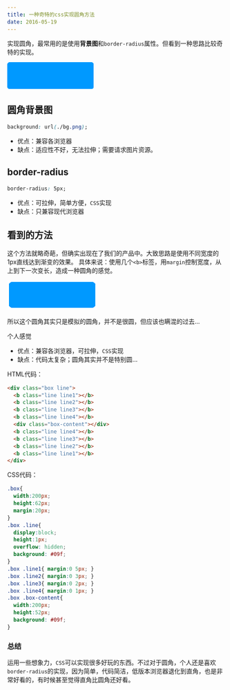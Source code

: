 ```yaml
---
title: 一种奇特的css实现圆角方法
date: 2016-05-19
---
```


实现圆角，最常用的是使用**背景图**和`border-radius`属性。但看到一种思路比较奇特的实现。

![radius.png](/images/radius.png)

<!--more-->

## 圆角背景图
```css
background: url(./bg.png);
```
- 优点：兼容各浏览器
- 缺点：适应性不好，无法拉伸；需要请求图片资源。


## border-radius
```css
border-radius: 5px;
```
- 优点：可拉伸，简单方便，`CSS`实现
- 缺点：只兼容现代浏览器

## 看到的方法
这个方法就略奇葩，但确实出现在了我们的产品中。大致思路是使用不同宽度的1px直线达到渐变的效果。
具体来说：使用几个`<b>`标签，用`margin`控制宽度，从上到下一次变长，造成一种圆角的感觉。

![clipboard.png](/images/radius_2.png)

所以这个圆角其实只是模拟的圆角，并不是很圆，但应该也瞒混的过去...

个人感觉
- 优点：兼容各浏览器，可拉伸，`CSS`实现
- 缺点：代码太复杂；圆角其实并不是特别圆...

HTML代码：
```html
<div class="box line">
  <b class="line line1"></b>
  <b class="line line2"></b>
  <b class="line line3"></b>
  <b class="line line4"></b>
  <div class="box-content"></div>
  <b class="line line4"></b>
  <b class="line line3"></b>
  <b class="line line2"></b>
  <b class="line line1"></b>
</div>
```
CSS代码：
```css
.box{
  width:200px;
  height:62px;
  margin:20px;
}
.box .line{
  display:block;
  height:1px;
  overflow: hidden;
  background: #09f;
}
.box .line1{ margin:0 5px; }
.box .line2{ margin:0 3px; }
.box .line3{ margin:0 2px; }
.box .line4{ margin:0 1px; }
.box .box-content{
  width:200px;
  height:52px;
  background: #09f;
}
```

### 总结
运用一些想象力，`CSS`可以实现很多好玩的东西。不过对于圆角，个人还是喜欢`border-radius`的实现，因为简单，代码简洁，低版本浏览器退化到直角，也是非常好看的，有时候甚至觉得直角比圆角还好看。
